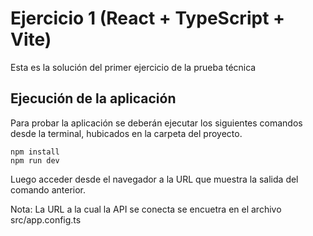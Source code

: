 # Ejercicio 1 (React + TypeScript + Vite)

Esta es la solución del primer ejercicio de la prueba técnica

## Ejecución de la aplicación

Para probar la aplicación se deberán ejecutar los siguientes comandos desde la terminal, hubicados en la carpeta del proyecto.

```
npm install
npm run dev
```

Luego acceder desde el navegador a la URL que muestra la salida del comando anterior. 

Nota: La URL a la cual la API se conecta se encuetra en el archivo src/app.config.ts